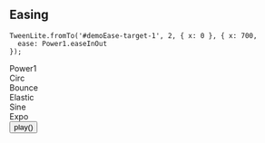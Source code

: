 ## Easing

```
TweenLite.fromTo('#demoEase-target-1', 2, { x: 0 }, { x: 700,
  ease: Power1.easeInOut
});
```

<div class="demo">
    <div id="demoEase-target-1" class="target black small wide">Power1</div>
    <div id="demoEase-target-2" class="target black small wide">Circ</div>
    <div id="demoEase-target-3" class="target black small wide">Bounce</div>
    <div id="demoEase-target-4" class="target black small wide">Elastic</div>
    <div id="demoEase-target-5" class="target black small wide">Sine</div>
    <div id="demoEase-target-6" class="target black small wide">Expo</div>
</div>
<button class="btn" id="demoEase-btn">play()</button>
